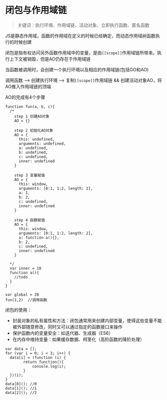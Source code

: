 # 闭包与作用域链

> 关键词：执行环境、作用域链、活动对象、立即执行函数、匿名函数

JS是静态作用域，函数的作用域在定义的时候已经确定，而动态作用域树函数执行的时候创建

闭包是指有权访问另外函数作用域中的变量，是由`[[scope]]`作用域链所带来。执行上下文被销毁，但是AO仍存在于作用域链

当函数被调用时，会创建一个执行环境以及相应的作用域链(包括GO和AO)

调用函数 --> 创建执行环境 --> 复制`[[scope]]`作用域链 && 创建活动对象AO，将AO推入作用域链的顶端

AO的完成有4个步骤

```JS
function fun(a, b, c){
  /*
    step 1 创建AO对象
    AO = {}

    step 2 初始化AO对象
    AO = {
      this: undefined,
      arguments: undefined,
      a: undefined,
      b: undefined,
      c: undefined,
      inner: undefined
    }

    step 3 变量赋值
    AO = {
      this: window,
      arguments: [0:1, 1:2, length: 2],
      a: 1,
      b: 2,
      c: undefined,
      inner: undefined
    }

    step 4 函数赋值
    AO = {
      this: window,
      arguments: [0:1, 1:2, length: 2],
      a: function a(){},
      b: 2,
      c: undefined,
      inner: undefined
    }

  */
  var inner = 10
  function a(){
    //todo
  }
}

var global = 20
fun(1,2)  //调用函数
```

闭包的使用：

* 封装对象的私有属性和方法：闭包通常用来创建内部变量，使得这些变量不能被外部随意修改，同时又可以通过指定的函数接口来操作
* 保护函数内的变量安全：如迭代器、生成器（ES6）
* 在内存中维持变量：如果缓存数据、柯里化（高阶函数的降阶处理）

```JS
var data = [];
for (var i = 0; i < 3; i++) {
  data[i] = (function (i) {
        return function(){
            console.log(i);
        }
  })(i);
}
data[0](); //0
data[1](); //1
data[2](); //2
```
